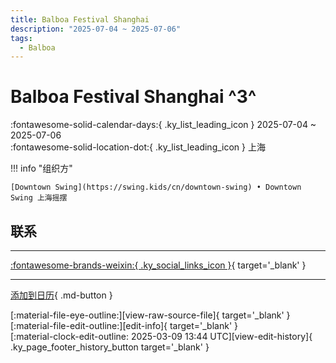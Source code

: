 ```yaml
---
title: Balboa Festival Shanghai
description: "2025-07-04 ~ 2025-07-06"
tags:
  - Balboa
---
```


# Balboa Festival Shanghai ^3^

:fontawesome-solid-calendar-days:{ .ky_list_leading_icon } 2025-07-04 ~ 2025-07-06  
:fontawesome-solid-location-dot:{ .ky_list_leading_icon } 上海  

!!! info "组织方"

    [Downtown Swing](https://swing.kids/cn/downtown-swing) • Downtown Swing 上海摇摆  

## 联系


---

 [:fontawesome-brands-weixin:{ .ky_social_links_icon }](https://mp.weixin.qq.com/s/PR_nQRB6rWUyWAtSBqVLwg){ target='_blank' }

---

[添加到日历](https://swing.news/ics/zh-Hans/2025/cn/balboa-festival-shanghai-2025.ics){ .md-button }

<div class="ky_page_footer" markdown>
<div class="ky_page_footer_trailing" markdown="span">
[:material-file-eye-outline:][view-raw-source-file]{ target='_blank' }
[:material-file-edit-outline:][edit-info]{ target='_blank' }
</div>
<div class="ky_page_footer_leading" markdown="span">
[:material-clock-edit-outline: 2025-03-09 13:44 UTC][view-edit-history]{ .ky_page_footer_history_button target='_blank' }
</div>
</div>

[view-raw-source-file]: https://github.com/swingdance/events/blob/main/2025/cn/balboa-festival-shanghai-2025.json "查看原始源文件"
[edit-info]: https://github.com/swingdance/events/issues/new?assignees=&labels=update+event&projects=&template=03-update_entity.yml&title=%5B2025%2Fcn%5D%20Balboa%20Festival%20Shanghai&region=cn&year=2025&id=balboa-festival-shanghai-2025&name=Balboa%20Festival%20Shanghai&org_id=downtown-swing "编辑信息"

[view-edit-history]: https://github.com/swingdance/events/commits/main/2025/cn/balboa-festival-shanghai-2025.json "查看编辑历史"
